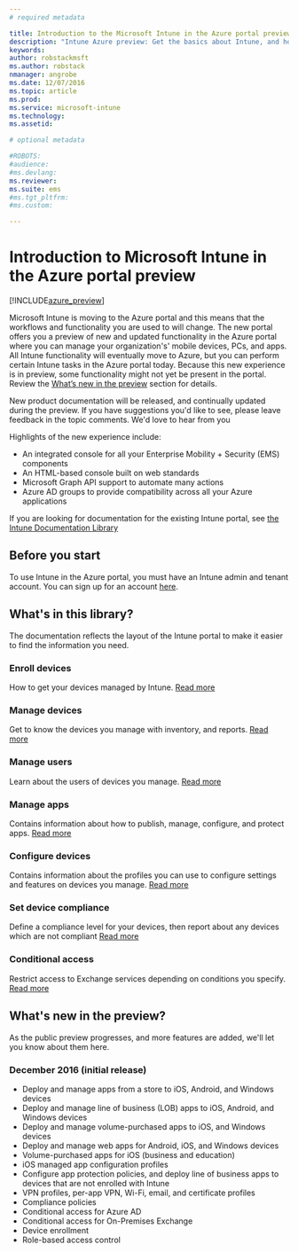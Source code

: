 ```yaml
---
# required metadata

title: Introduction to the Microsoft Intune in the Azure portal preview | Intune Azure preview | Microsoft Docs
description: "Intune Azure preview: Get the basics about Intune, and how it can help you manage your devices."
keywords:
author: robstackmsft
ms.author: robstack
nmanager: angrobe
ms.date: 12/07/2016
ms.topic: article
ms.prod:
ms.service: microsoft-intune
ms.technology:
ms.assetid: 

# optional metadata

#ROBOTS:
#audience:
#ms.devlang:
ms.reviewer: 
ms.suite: ems
#ms.tgt_pltfrm:
#ms.custom:

---
```



# Introduction to Microsoft Intune in the Azure portal preview


[!INCLUDE[azure_preview](../includes/azure_preview.md)]

Microsoft Intune is moving to the Azure portal and this means that the workflows and functionality you are used to will change.
The new portal offers you a preview of new and updated functionality in the Azure portal where you can manage your organization's' mobile devices, PCs, and apps. 
All Intune functionality will eventually move to Azure, but you can perform certain Intune tasks in the Azure portal today. Because this new experience is in preview, some functionality might not yet be present in the portal. Review the [What’s new in the preview](#what's-new-in-the-preview?) section for details. 

New product documentation will be released, and continually  updated during the preview. If you have suggestions you'd like to see, please leave feedback in the topic comments. We'd love to hear from you

<!--- You can view the new Intune technical preview console in Azure at [portal.azure.com]. --->

Highlights of the new experience include:

- An integrated console for all your Enterprise Mobility + Security (EMS) components
- An HTML-based console built on web standards
- Microsoft Graph API support to automate many actions
- Azure AD groups to provide compatibility across all your Azure applications

If you are looking for documentation for the existing Intune portal, see [the Intune Documentation Library](https://docs.microsoft.com/en-us/intune/)

## Before you start

To use Intune in the Azure portal, you must have an Intune admin and tenant account. You can sign up for an account [here](https://portal.office.com/Signup/Signup.aspx?OfferId=40BE278A-DFD1-470a-9EF7-9F2596EA7FF9&dl=INTUNE_A&ali=1#0%20).

## What's in this library?

The documentation reflects the layout of the Intune portal to make it easier to find the information you need.

<!--- ### Plan and design
Information to help you plan and design your Intune environment.
[Read more](/intune-azure/plan-and-design/get-started) --->
### Enroll devices
How to get your devices managed by Intune.
[Read more](/intune-azure/enroll-devices/what-is)
### Manage devices
Get to know the devices you manage with inventory, and reports.
[Read more](/intune-azure/manage-devices/what-is)
### Manage users
Learn about the users of devices you manage.
[Read more](/intune-azure/manage-users/what-is)
### Manage apps
Contains information about how to publish, manage, configure, and protect apps.
[Read more](/intune-azure/manage-apps/what-is-app-management)
### Configure devices
Contains information about the profiles you can use to configure settings and features on devices you manage.
[Read more](/intune-azure/configure-devices/what-are-device-profiles) 
### Set device compliance
Define a compliance level for your devices, then report about any devices which are not compliant
[Read more](/intune-azure/set-device-compliance/what-is-device-compliance)
### Conditional access
Restrict access to Exchange services depending on conditions you specify.
[Read more](/intune-azure/conditional-access/what-is-conditional-access)


## What's new in the preview?

As the public preview progresses, and more features are added, we'll let you know about them here.

### December 2016 (initial release)

- Deploy and manage apps from a store to iOS, Android, and Windows devices
- Deploy and manage line of business (LOB) apps to iOS, Android, and Windows devices
- Deploy and manage volume-purchased apps to iOS, and Windows devices
- Deploy and manage web apps for Android, iOS, and Windows devices
- Volume-purchased apps for iOS (business and education)
- iOS managed app configuration profiles
- Configure app protection policies, and deploy line of business apps to devices that are not enrolled with Intune
- VPN profiles, per-app VPN, Wi-Fi, email, and certificate profiles
- Compliance policies
- Conditional access for Azure AD
- Conditional access for On-Premises Exchange
- Device enrollment
- Role-based access control
